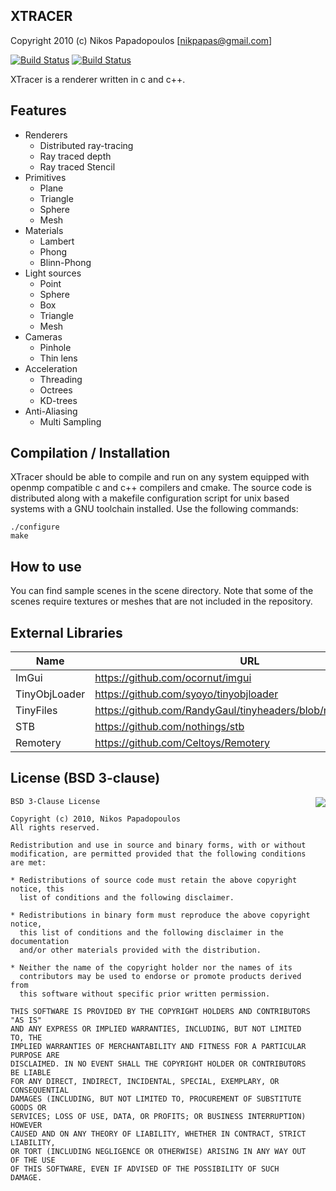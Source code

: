 XTRACER
-------
Copyright 2010 (c) Nikos Papadopoulos [nikpapas@gmail.com]

[![Build Status](https://img.shields.io/travis/4rknova/xtracer/master.svg?label=master)](https://travis-ci.org/4rknova/xtracer)
[![Build Status](https://img.shields.io/travis/4rknova/xtracer/develop.svg?label=develop)](https://travis-ci.org/4rknova/xtracer)

XTracer is a renderer written in c and c++.

Features
--------
* Renderers
    * Distributed ray-tracing
    * Ray traced depth
    * Ray traced Stencil
* Primitives
    * Plane
    * Triangle
    * Sphere
    * Mesh
* Materials
    * Lambert
    * Phong
    * Blinn-Phong
* Light sources
    * Point
    * Sphere
    * Box
    * Triangle
    * Mesh
* Cameras
    * Pinhole
    * Thin lens
* Acceleration
    * Threading
    * Octrees
    * KD-trees
* Anti-Aliasing
    * Multi Sampling

Compilation / Installation
--------------------------

XTracer should be able to compile and run on any system equipped with openmp
compatible c and c++ compilers and cmake. The source code is distributed along
with a makefile configuration script for unix based systems with a GNU toolchain
installed. Use the following commands:

    ./configure
    make

How to use
----------
You can find sample scenes in the scene directory. Note that some of the
scenes require textures or meshes that are not included in the repository.

External Libraries
------------------
Name          | URL
--------------|-----------
ImGui         | https://github.com/ocornut/imgui
TinyObjLoader | https://github.com/syoyo/tinyobjloader
TinyFiles     | https://github.com/RandyGaul/tinyheaders/blob/master/tinyfiles.h
STB           | https://github.com/nothings/stb
Remotery      | https://github.com/Celtoys/Remotery

License (BSD 3-clause)
----------------------
<a href="http://opensource.org/licenses/BSD-3-Clause" target="_blank">
<img align="right" src="http://opensource.org/trademarks/opensource/OSI-Approved-License-100x137.png">
</a>

    BSD 3-Clause License

    Copyright (c) 2010, Nikos Papadopoulos
    All rights reserved.

    Redistribution and use in source and binary forms, with or without
    modification, are permitted provided that the following conditions are met:

    * Redistributions of source code must retain the above copyright notice, this
      list of conditions and the following disclaimer.

    * Redistributions in binary form must reproduce the above copyright notice,
      this list of conditions and the following disclaimer in the documentation
      and/or other materials provided with the distribution.

    * Neither the name of the copyright holder nor the names of its
      contributors may be used to endorse or promote products derived from
      this software without specific prior written permission.

    THIS SOFTWARE IS PROVIDED BY THE COPYRIGHT HOLDERS AND CONTRIBUTORS "AS IS"
    AND ANY EXPRESS OR IMPLIED WARRANTIES, INCLUDING, BUT NOT LIMITED TO, THE
    IMPLIED WARRANTIES OF MERCHANTABILITY AND FITNESS FOR A PARTICULAR PURPOSE ARE
    DISCLAIMED. IN NO EVENT SHALL THE COPYRIGHT HOLDER OR CONTRIBUTORS BE LIABLE
    FOR ANY DIRECT, INDIRECT, INCIDENTAL, SPECIAL, EXEMPLARY, OR CONSEQUENTIAL
    DAMAGES (INCLUDING, BUT NOT LIMITED TO, PROCUREMENT OF SUBSTITUTE GOODS OR
    SERVICES; LOSS OF USE, DATA, OR PROFITS; OR BUSINESS INTERRUPTION) HOWEVER
    CAUSED AND ON ANY THEORY OF LIABILITY, WHETHER IN CONTRACT, STRICT LIABILITY,
    OR TORT (INCLUDING NEGLIGENCE OR OTHERWISE) ARISING IN ANY WAY OUT OF THE USE
    OF THIS SOFTWARE, EVEN IF ADVISED OF THE POSSIBILITY OF SUCH DAMAGE.
